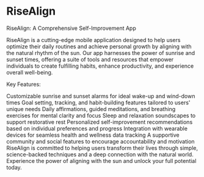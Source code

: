 # RiseAlign
RiseAlign: A Comprehensive Self-Improvement App

RiseAlign is a cutting-edge mobile application designed to help users optimize their daily routines and achieve personal growth by aligning with the natural rhythm of the sun. Our app harnesses the power of sunrise and sunset times, offering a suite of tools and resources that empower individuals to create fulfilling habits, enhance productivity, and experience overall well-being.

Key Features:

Customizable sunrise and sunset alarms for ideal wake-up and wind-down times
Goal setting, tracking, and habit-building features tailored to users' unique needs
Daily affirmations, guided meditations, and breathing exercises for mental clarity and focus
Sleep and relaxation soundscapes to support restorative rest
Personalized self-improvement recommendations based on individual preferences and progress
Integration with wearable devices for seamless health and wellness data tracking
A supportive community and social features to encourage accountability and motivation
RiseAlign is committed to helping users transform their lives through simple, science-backed techniques and a deep connection with the natural world. Experience the power of aligning with the sun and unlock your full potential today.
